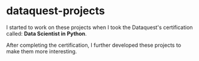 # dataquest-projects
I started to work on these projects when I took the Dataquest's certification called: __Data Scientist in Python__.

After completing the certification, I further developed these projects to make them more interesting.
